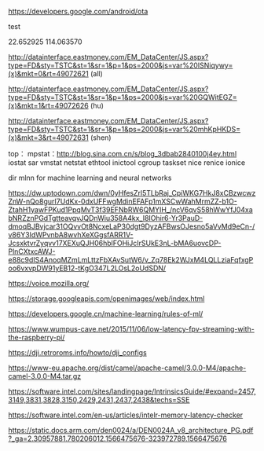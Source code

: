 https://developers.google.com/android/ota

test

22.652925
114.063570

 
 http://datainterface.eastmoney.com/EM_DataCenter/JS.aspx?type=FD&sty=TSTC&st=1&sr=1&p=1&ps=2000&js=var%20ISNiqywy=(x)&mkt=0&rt=49072621 (all)
 
 http://datainterface.eastmoney.com/EM_DataCenter/JS.aspx?type=FD&sty=TSTC&st=1&sr=1&p=1&ps=2000&js=var%20GQWitEGZ=(x)&mkt=1&rt=49072626 (hu)
 
 http://datainterface.eastmoney.com/EM_DataCenter/JS.aspx?type=FD&sty=TSTC&st=1&sr=1&p=1&ps=2000&js=var%20mhKpHKDS=(x)&mkt=3&rt=49072631  (shen)


top：
mpstat：http://blog.sina.com.cn/s/blog_3dbab2840100j4ey.html
iostat
sar
vmstat
netstat
ethtool
inictool
cgroup
taskset
nice
renice
ionice

dir mlnn for machine learning and neural networks

https://dw.uptodown.com/dwn/0yHfesZrl5TLbRaj_CpiWKG7HkJ8xCBzwcwzZnW-nQo8gurI7UdKx-0dxUFFwgMdinEFAFp1mXSCwWahMrmZZ-b1O-ZtahH1yawFPKud1PpqMvT3f39EFNbRW6QMYIH_/ncV6qvS58hWwYfJ04xabNRZznPGdTgtteavqvJQDnWiu358A4kx_I8IOhir6-Yr3PauD-dmoqBJBvjcar31OQvvOt8NcxeLaP30dgt9DyzAFBwsOJesno5aVvMd9eCn-/v86Y3IdWPvnbA8wvhXeXGgsfARR1V-JcsxktvrZyqvv17XEXuQJH06hblFOHiJcIrSUkE3nL-bMA6uovcDP-PlnCXtxcAWJ-e88c9dIS4AnoqMZmLmLttzFbXAvSutW6/v_Zq78Ek2WJxM4LQLLziaFqfxgPoo6vxvpDW91yEB12-tKgO347L2LOsL2oUdSDN/

https://voice.mozilla.org/

https://storage.googleapis.com/openimages/web/index.html

https://developers.google.cn/machine-learning/rules-of-ml/


https://www.wumpus-cave.net/2015/11/06/low-latency-fpv-streaming-with-the-raspberry-pi/


https://dji.retroroms.info/howto/dji_configs

https://www-eu.apache.org/dist/camel/apache-camel/3.0.0-M4/apache-camel-3.0.0-M4.tar.gz

https://software.intel.com/sites/landingpage/IntrinsicsGuide/#expand=2457,3149,3831,3828,3150,2429,2431,2437,2438&techs=SSE


https://software.intel.com/en-us/articles/intelr-memory-latency-checker

https://static.docs.arm.com/den0024/a/DEN0024A_v8_architecture_PG.pdf?_ga=2.30957881.780206012.1566475676-323972789.1566475676
